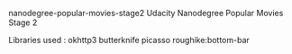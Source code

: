 nanodegree-popular-movies-stage2
Udacity Nanodegree Popular Movies Stage 2


Libraries used :
okhttp3
butterknife
picasso
roughike:bottom-bar


